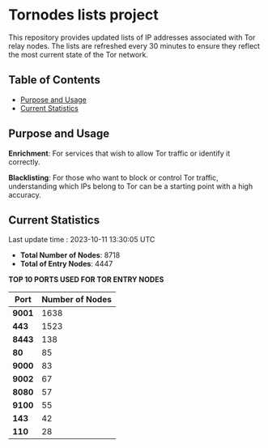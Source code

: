 # Tornodes lists project

This repository provides updated lists of IP addresses associated with Tor relay nodes. The lists are refreshed every 30 minutes to ensure they reflect the most current state of the Tor network.

## Table of Contents

- [Purpose and Usage](#purpose-and-usage)
- [Current Statistics](#current-statistics)


## Purpose and Usage

**Enrichment**: For services that wish to allow Tor traffic or identify it correctly.

**Blacklisting**: For those who want to block or control Tor traffic, understanding which IPs belong to Tor can be a starting point with a high accuracy.

## Current Statistics

Last update time : 2023-10-11 13:30:05 UTC

- **Total Number of Nodes**: 8718
- **Total of Entry Nodes**: 4447

**TOP 10 PORTS USED FOR TOR ENTRY NODES**

| **Port** | **Number of Nodes** |
|------|-----------------|
| **9001**   | 1638  |
| **443**   | 1523  |
| **8443**   | 138  |
| **80**   | 85  |
| **9000**   | 83  |
| **9002**   | 67  |
| **8080**   | 57  |
| **9100**   | 55  |
| **143**   | 42  |
| **110**   | 28  |

